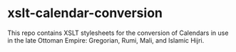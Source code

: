xslt-calendar-conversion
========================

This repo contains XSLT stylesheets for the conversion of Calendars in use in the late Ottoman Empire: Gregorian, Rumi, Mali, and Islamic Hijri.
